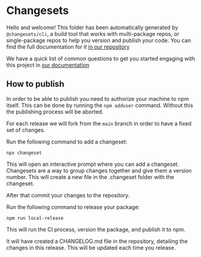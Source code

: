 # Changesets

Hello and welcome! This folder has been automatically generated by `@changesets/cli`, a build tool that works
with multi-package repos, or single-package repos to help you version and publish your code. You can
find the full documentation for it [in our repository](https://github.com/changesets/changesets)

We have a quick list of common questions to get you started engaging with this project in
[our documentation](https://github.com/changesets/changesets/blob/main/docs/common-questions.md)

## How to publish

In order to be able to publish you need to authorize your machine to npm itself. This can be done by
running the `npm adduser` command. Without this the publishing process will be aborted.

For each release we will fork from the `main` branch in order to have a fixed set of changes.

Run the following command to add a changeset:

```shell
npx changeset
```

This will open an interactive prompt where you can add a changeset.
Changesets are a way to group changes together and give them a version number.
This will create a new file in the .changeset folder with the changeset.

After that commit your changes to the repository.

Run the following command to release your package:

```shell
npm run local-release
```

This will run the CI process, version the package, and publish it to npm.

It will have created a CHANGELOG.md file in the repository, detailing the changes in this release. This will be updated each time you release.